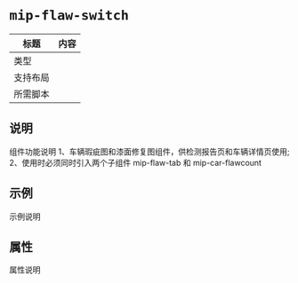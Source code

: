 # `mip-flaw-switch`

标题|内容
----|----
类型|
支持布局|
所需脚本|

## 说明

组件功能说明
    1、车辆瑕疵图和漆面修复图组件，供检测报告页和车辆详情页使用;
    2、使用时必须同时引入两个子组件 mip-flaw-tab 和 mip-car-flawcount
## 示例

示例说明

## 属性

属性说明

